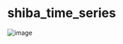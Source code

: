 # shiba_time_series
![image](https://user-images.githubusercontent.com/42345181/187441943-f43177e4-13c2-4077-a22d-3949ab2cc56d.png)
